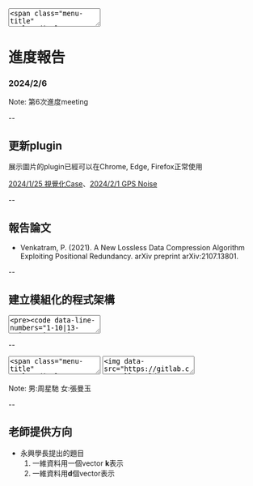 <textarea>
<span class="menu-title" style="display: none">2024/2/6</span>
</textarea>

# 進度報告
### 2024/2/6

Note:
第6次進度meeting

--

## 更新plugin
展示圖片的plugin已經可以在Chrome, Edge, Firefox正常使用

[2024/1/25 視覺化Case](#/4/5)、[2024/2/1 GPS Noise](#/5/2)

--

## 報告論文
+ Venkatram, P. (2021). A New Lossless Data Compression Algorithm Exploiting Positional Redundancy. arXiv preprint arXiv:2107.13801.

--

## 建立模組化的程式架構

<textarea>
<pre><code data-line-numbers="1-10|13-22|25-34|37-46|49-55">"""
讀取原始資料的模組
並且會對資料做前處理
"""
class DataLoader:
    def load_txt(self, file_path): # 從TXT檔案讀取數據

    def load_csv(self, file_path): # 從CSV檔案讀取數據

    def load_json(self, file_path): # 從JSON檔案讀取數據


"""
投影模組
將經緯度轉換成二維座標
"""
class Projection:
    def mercator(self, lat_lon_data): # 麥卡托投影轉換

    def equidistant(self, lat_lon_data): # 等距離投影轉換

    def TWD97(self, lat_lon_data): # TWD97投影轉換


"""
路徑壓縮模組
實現路徑壓縮的演算法
"""
class Compression:
    def douglas_peucker(self, data, epsilon): # Douglas-Peucker演算法

    def visvalingam_whyatt(self, data, threshold): # Visvalingam-Whyatt演算法

    def cluster_compress(self, data, distance, path_threshold): # 鈺宸學長的壓縮方法


"""
衡量指標模組
包含壓縮率與失真率
"""
class Indicators:
    def compression_rate(self, original_data, compressed_data): # 計算Compression rate

    def path_area_difference(self, original_data, compressed_data): # 失真率:計算兩路徑圍成的面積的差異

    def actual_area_difference(self, original_data, compressed_data): # 失真率:計算實際採收面積差異


"""
繪製器
"""
class Drawer:
    def path_comparison(self, data1, data2): # 比較兩條路徑

    def draw_path(self, data): # 繪製路徑


def main():
    # 初始化模組
    data_loader = DataLoader()
    projection = Projection()
    compression = Compression()
    path_drawer = Drawer()
    distortion_calculator = Indicators()



</code></pre>
</textarea>

--

<textarea>
<span class="menu-title" style="display: none">新年快樂</span>
</textarea>

<textarea>
<img data-src="https://gitlab.com/HelloWorldOvO/presentation-resource/-/raw/main/20240206/happy_new_year.jpg" alt="Happy New Year" class="r-stretch">
</textarea>

Note:
男:周星馳
女:張曼玉

--

## 老師提供方向
+ 永興學長提出的題目
    1. 一維資料用一個vector **k**表示
    2. 一維資料用**d**個vector表示
